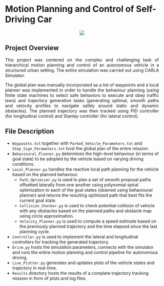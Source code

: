 # Motion Planning and Control of Self-Driving Car

<p align="center">
<img src="https://github.com/Tinker-Twins/Self_Driving_Car_Planning_and_Control/blob/main/Media/Motion%20Planning%20and%20Control.gif"><br>
</p>

## Project Overview

<p align="justify">
This project was centered on the complex and challenging task of hierarchical motion planning and control of an autonomous vehicle in a structured urban setting. The entire simulation was carried out using CARLA Simulator.
</p>

<p align="justify">
The global plan was manually incorporated as a list of waypoints and a local planner was implemented in order to handle the behaviour planning (using finite state machines to select safe behaviors to execute and obey traffic laws) and trajectory generation tasks (generating optimal, smooth paths and velocity profiles to navigate safely around static and dynamic obstacles). The planned trajectory was then tracked using PID controller (for longitudinal control) and Stanley controller (for lateral control).
</p>

## File Description

- `Waypoints.txt` together with `Parked_Vehicle_Parameters.txt` and `Stop_Sign_Parameters.txt` host the global plan of the entire mission.
- `Behavioural_Planner.py` determines the high-level behaviour (in terms of goal state) to be adopted by the vehicle based on varying driving conditions.
- `Local_Planner.py` handles the reactive local path planning for the vehicle based on the planned behaviour.
  - `Path_Optimizer.py` is used to plan a set of smooth proposal paths offsetted laterally from one another using polynomial spiral optimization to each of the
        goal states (obained using behavioural planner) and returns the resulting optimized path that best fits the current goal state.
  - `Collision_Checker.py` is used to check potential collision of vehicle with any obstacles based on the planned paths and obstacle map using circle approximation.
  - `Velocity_Planner.py` is used to compute a speed estimate based on the previously planned trajectory and the time elapsed since the last planning cycle.
- `Controller.py` is used to implement the lateral and longitudinal controllers for tracking the generated trajectory.
- `Drive.py` hosts the simulation parameters, connects with the simulator and runs the entire motion planning and control pipeline for autonomous driving.
- `Live_Plotter.py` generates and updates plots of the vehicle states and trajectory in real-time.
- `Results` directory hosts the results of a complete trajectory tracking mission in form of plots and log files.
